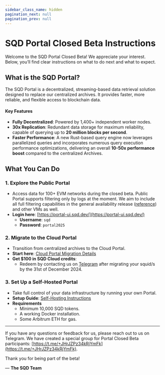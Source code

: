 ```yaml
---
sidebar_class_name: hidden
pagination_next: null
pagination_prev: null
---
```


# SQD Portal Closed Beta Instructions

Welcome to the SQD Portal Closed Beta! We appreciate your interest. Below, you’ll find clear instructions on what to do next and what to expect.

## What is the SQD Portal?

The SQD Portal is a decentralized, streaming-based data retrieval solution designed to replace our centralized archives. It provides faster, more reliable, and flexible access to blockchain data.

#### Key Features

- **Fully Decentralized**: Powered by 1,400+ independent worker nodes.
- **30x Replication**: Redundant data storage for maximum reliability, capable of querying up to **20 million blocks per second**.
- **Faster Performance**: A new Rust-based query engine now leverages parallelized queries and incorporates numerous query execution performance optimizations, delivering an overall **10-50x performance boost** compared to the centralized Archives.

## What You Can Do


### 1. Explore the Public Portal

- Access data for 100+ EVM networks during the closed beta. Public Portal supports filtering only by logs at the moment. We aim to include all full filtering capabilities in the general availability release ([reference](https://docs.sqd.dev/subsquid-network/reference/evm-api/)) and other VMs as well.
- **Login here**: [https://portal-ui.sqd.dev/](https://portal-ui.sqd.dev/)
	- **Username**: `sqd`
	- **Password**: `portal2025`


### 2. Migrate to the Cloud Portal

- Transition from centralized archives to the Cloud Portal.
- **Start here**: [Cloud Portal Migration Details](https://docs.sqd.dev/cloud/resources/migrate-to-portal/)
- **Get $100 in SQD Cloud credits**:
	- Redeem by contacting us on [Telegram](https://t.me/+JHrJZPz34kRjYmFk) after migrating your squid/s by the 31st of December 2024.


### 3. Set Up a Self-Hosted Portal

- Take full control of your data infrastructure by running your own Portal.
- **Setup Guide**: [Self-Hosting Instructions](https://docs.sqd.dev/subsquid-network/participate/portal/)
- **Requirements**
  - Minimum 10,000 SQD tokens.
  - A working Docker installation.
  - Some Arbitrum ETH for gas.

----

If you have any questions or feedback for us, please reach out to us on Telegram. We have created a special group for Portal Closed Beta participants: [https://t.me/+JHrJZPz34kRjYmFk](https://t.me/+JHrJZPz34kRjYmFk). 

Thank you for being part of the beta! 

— **The SQD Team**

